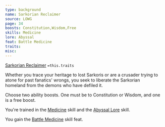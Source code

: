 ```yaml
---
type: background
name: Sarkorian Reclaimer 
source: LOWG
page: 34
boosts: Constitution,Wisdom,Free
skills: Medicine
lore: Abyssal
feat: Battle Medicine
traits: 
misc: 
---
```


[Sarkorian Reclaimer](###%20Sarkorian%20Reclaimer)
`=this.traits`


Whether you trace your heritage to lost Sarkoris or are a crusader trying to atone for past fanatics' wrongs, you seek to liberate the Sarkorian homeland from the demons who have defiled it.

Choose two ability boosts. One must be to Constitution or Wisdom, and one is a free boost.

You're trained in the [Medicine](Medicine) skill and the [Abyssal Lore](Abyssal%20Lore) skill.

You gain the [Battle Medicine](Battle%20Medicine) skill feat.

